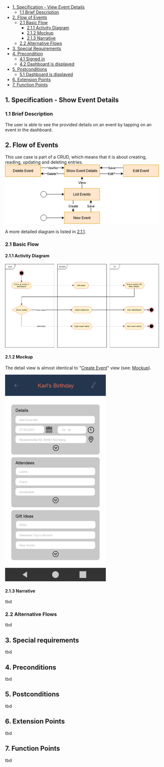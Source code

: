 - [1. Specification - View Event Details](#1-specification-view-event-details)
    - [1.1 Brief Description](#11-brief-description)
- [2. Flow of Events](#2-flow-of-events)
    - [2.1 Basic Flow](#21-basic-flow)
        - [2.1.1 Activity Diagram](#211-activity-diagram)
        - [2.1.2 Mockup](#212-mockup)
        - [2.1.3 Narrative](#213-narrative)
    - [2.2 Alternative Flows](#21-alternative-flows)
- [3. Special Requirements](#3-special-requirements)
- [4. Precondition](#4-preconditions)
    - [4.1 Signed in](#41-signed-in)
    - [4.2 Dashboard is displayed](#42-dashboard-is-displayed)    
- [5. Postconditions](#5-postconditions)
    - [5.1 Dashboard is displayed](#51-dashboard-is-displayed)    
- [6. Extension Points](#6-extension-points)
- [7. Function Points](#7-function-points)

## 1. Specification - Show Event Details
### 1.1 Brief Description
The user is able to see the provided details on an event by tapping on an event in the dashboard.
## 2. Flow of Events
This use case is part of a CRUD, which means that it is about creating, reading, updating and deleting entries. 
![CRUD](https://raw.githubusercontent.com/Honrix/PlandoraDocumentation/main/UCS/CRUD/Create%20Event.png)

A more detailed diagram is listed in [2.1.1](#211-activity-diagram).
### 2.1 Basic Flow
#### 2.1.1 Activity Diagram
![Activity Diagram](https://raw.githubusercontent.com/Honrix/PlandoraDocumentation/main/UCS/Show%20Event%20Details.png)
#### 2.1.2 Mockup
The detail view is almost identical to "[Create Event](https://github.com/Honrix/PlandoraDocumentation/blob/main/UCS/Create%20Event.md)" view (see: [Mockup](https://github.com/Honrix/PlandoraDocumentation/blob/main/UCS/mockup/Create%20Event.PNG)).

![Mockup](https://raw.githubusercontent.com/Honrix/PlandoraDocumentation/main/UCS/mockup/Event_Details.png)
#### 2.1.3 Narrative
tbd
### 2.2 Alternative Flows
tbd
## 3. Special requirements
tbd
## 4. Preconditions
tbd
## 5. Postconditions
tbd
## 6. Extension Points
tbd
## 7. Function Points
tbd
